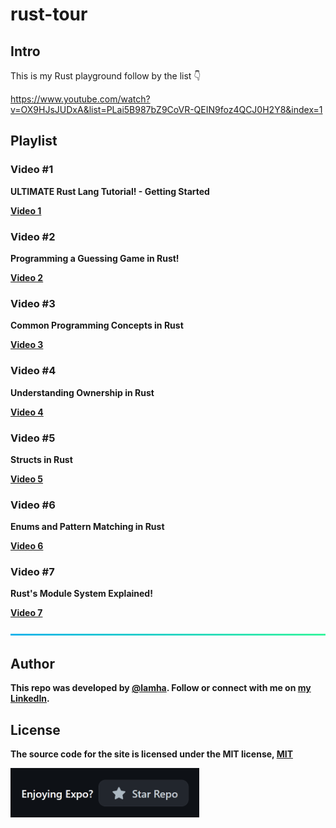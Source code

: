 # rust-tour

## Intro
This is my Rust playground follow by the list 👇

https://www.youtube.com/watch?v=OX9HJsJUDxA&list=PLai5B987bZ9CoVR-QEIN9foz4QCJ0H2Y8&index=1

## Playlist
### Video #1
<b> ULTIMATE Rust Lang Tutorial! - Getting Started <b/>

[Video 1](./getting-started/README.md)


### Video #2
<b> Programming a Guessing Game in Rust! <b/>

[Video 2](./guessing-game/README.md)

### Video #3
<b> Common Programming Concepts in Rust <b/>

[Video 3](./common-things/README.md)

### Video #4
<b> Understanding Ownership in Rust <b/>

[Video 4](./ownership/README.md)

### Video #5
<b> Structs in Rust <b/>

[Video 5](./rust-struct/README.md)


### Video #6
<b> Enums and Pattern Matching in Rust <b/>

[Video 6](./rust-enum/README.md)

### Video #7
<b> Rust's Module System Explained! <b/>

[Video 7](./rust-module/README.md)



<p><img type="separator" height=8px width="100%" src="https://github.com/HaLamUs/nft-drop/blob/main/assets/aqua.png"></p>

## Author

This repo was developed by [@lamha](https://github.com/HaLamUs). 
Follow or connect with me on [my LinkedIn](https://www.linkedin.com/in/lamhacs). 

## License
The source code for the site is licensed under the MIT license, [MIT](https://opensource.org/license/mit/)


<img alt="Rate me" src="./assets//rate-me.gif" width="60%">